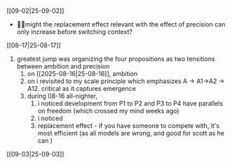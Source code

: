 [[09-02|25-09-02]]
- 🙋‍♀️might the replacement effect relevant with the effect of precision can only increase before switching context?

[[08-17|25-08-17]]

1. greatest jump was organizing the four propositions as two tensitions between ambition and precision
	1. on [[2025-08-16|25-08-16]], ambition 
	2. on i revisited to my scale principle which emphasizes A -> A1->A2 -> A12. critical as it captures emergence
	3. during 08-16 all-nighter,  
		1. i noticed development from P1 to P2 and P3 to P4 have parallels on freedom (which crossed my mind weeks ago)
		2. i noticed 
		3. replacement effect - if you have someone to compete with, it's most efficient (as all models are wrong, and good for scott as he can )

[[09-03|25-09-03]]
